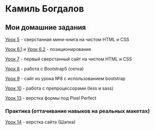 

# Камиль Богдалов
## Мои домашние задания

[Урок 5](https://kamiligo.github.io/lesson_5/ "Мини-книга") - сверстанная мини-книга на чистом HTML и CSS

[Урок 6.1](https://kamiligo.github.io/lesson_6-1/ "Шапка сайта") и [Урок 6.2](kamiligo.github.io/lesson_6-2/ "Центрированный квадрат") - позиционирование

[Урок 7](https://kamiligo.github.io/lesson_7/ "Первый чистый сайт") - первый сверстанный сайт на чистом HTML и CSS

[Урок 8](https://kamiligo.github.io/lesson_8/ "Bootstrap") - работа с Bootstrap5 (сетка)

[Урок 9](https://kamiligo.github.io/lesson_9/ "Сайт с bootstrap") - сайт из урока №8 с использованием bootstrap

[Урок 10](https://kamiligo.github.io/lesson_10/ "less") - работа с препроцессорами (less и sass)

[Урок 13](https://kamiligo.github.io/lesson_13/ "Pixel Perfect") - верстка формы под Pixel Perfect

### Практика (оттачивание навыков на реальных макетах)

[Урок 14](https://kamiligo.github.io/lesson_14/ "Шапка будущего сайта") - верстка сайта (Шапка)
